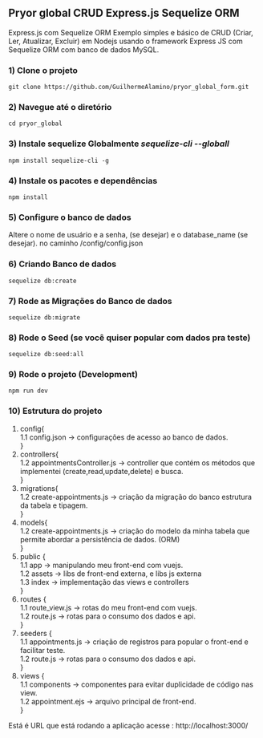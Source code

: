 ## Pryor global CRUD Express.js Sequelize ORM
Express.js com Sequelize ORM
Exemplo simples e básico de CRUD (Criar, Ler, Atualizar, Excluir) em Nodejs usando o framework Express JS com Sequelize ORM com banco de dados MySQL.

### 1) Clone o projeto
`git clone https://github.com/GuilhermeAlamino/pryor_global_form.git`

### 2) Navegue até o diretório
`cd pryor_global`

### 3) Instale sequelize Globalmente *sequelize-cli --globall* 
`npm install sequelize-cli -g`

### 4) Instale os pacotes e dependências
`npm install`

### 5) Configure o banco de dados
Altere o nome de usuário e a senha, (se desejar) e o database_name (se desejar). no caminho /config/config.json

### 6) Criando Banco de dados
`sequelize db:create`

### 7) Rode as Migrações do Banco de dados
`sequelize db:migrate`

### 8) Rode o Seed (se você quiser popular com dados pra teste)
`sequelize db:seed:all`

### 9) Rode o projeto (Development)
`npm run dev`

### 10) Estrutura do projeto
1.  config{<br>
        1.1 config.json -> configurações de acesso ao banco de dados. <br>
    }
2.  controllers{<br>
        1.2 appointmentsController.js -> controller que contém os métodos que implementei (create,read,update,delete) e busca. <br>
    }
3.  migrations{<br>
        1.2 create-appointments.js -> criação da migração do banco estrutura da tabela e tipagem. <br>
    }
4.  models{<br>
        1.2 create-appointments.js -> criação do modelo da minha tabela que permite abordar a persistência de dados. (ORM)<br>
    }
5.  public {<br>
        1.1 app -> manipulando meu front-end com vuejs.<br>
        1.2 assets -> libs de front-end externa, e libs js externa<br>
        1.3 index -> implementação das views e controllers<br>
   }
5.  routes {<br>
        1.1 route_view.js -> rotas do meu front-end com vuejs.<br>
        1.2 route.js -> rotas para o consumo dos dados e api.<br>
   }
6.  seeders {<br>
        1.1 appointments.js -> criação de registros para popular o front-end e facilitar teste.<br>
        1.2 route.js -> rotas para o consumo dos dados e api.<br>
   }
7.  views {<br>
        1.1 components -> componentes para evitar duplicidade de código nas view.<br>
        1.2 appointment.ejs -> arquivo principal de front-end.<br>
   }


Está é URL que está rodando a aplicação acesse : http://localhost:3000/



